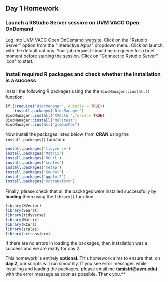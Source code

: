 ## Day 1 Homework

### Launch a RStudio Server session on UVM VACC Open OnDemand
Log into UVM VACC Open OnDemand [website](https://vacc-ondemand.uvm.edu/). Click on the "Rstudio Server" option from the "Interactive Apps" dropdown menu. Click on launch with the default options. Your job request should be on queue for a brief moment before starting the session. Click on "Connect to Rstudio Server" icon" to start.
   
### Install required R packages and check whether the installation is a success

Install the following R packages using the the `BiocManager::install()` function:

```r
if (!require("BiocManager", quietly = TRUE))
    install.packages("BiocManager")
BiocManager::install("XVector",force = TRUE)
BiocManager::install("multtest")
BiocManager::install("glmGamPoi")
```

Now install the packages listed below from **CRAN** using the `install.packages()` function:

```r
install.packages('tidyverse')
install.packages('Matrix')
install.packages('RCurl')
install.packages('scales')
install.packages('metap')
install.packages('Seurat')
install.packages("ggplot2")
install.packages("sctransform")
```

Finally, please check that all the packages were installed successfully by **loading** them using the `library()` function:

```r
library(XVector)
library(Seurat)
library(tidyverse)
library(Matrix)
library(RCurl)
library(scales)
library(sctransform)
```
If there are no errors in loading the packages, then installation was a success and we are ready for day 2.
                
This homework is entirely **optional**. This homework aims to ensure that, on **day 2**, our scripts will run smoothly. If you see error messages while installing and loading the packages, please email me **(smistri@uvm.edu)** with the error message as soon as possible. Thank you.**